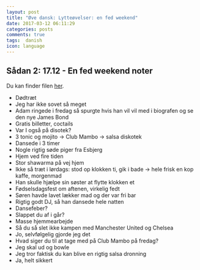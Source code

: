 ```yaml
---
layout: post
title: "Øve dansk: Lytteøvelser: en fed weekend"
date: 2017-03-12 06:11:29
categories: posts
comments: true
tags:  danish
icon: language
---
```


## Sådan 2: 17.12 - En fed weekend noter

Du kan finder filen [her](http://guga.gyldendal.dk/~/media/Sprog/dsa/Saadan/lyd_saadan2/1712.ashx).

- Dødtræt
- Jeg har ikke sovet så meget
- Adam ringede i fredag så spurgte hvis han vil vil med i biografen og se den nye James Bond
- Gratis billetter, coctails
- Var I også på disotek?
- 3 tonic og mojito -> Club Mambo -> salsa diskotek
- Dansede i 3 timer
- Nogle rigtig søde piger fra Esbjerg
- Hjem ved fire tiden
- Stor shawarma på vej hjem
- Ikke så træt i lørdags: stod op klokken ti, gik i bade -> hele frisk en kop kaffe, morgenmad
- Han skulle hjælpe sin søster at flytte klokken et
- Fødselsdagsfest om aftenen, virkelig fedt
- Søren havde lavet lækker mad og der var fri bar
- Rigtig godt DJ, så han dansede hele natten
- Dansefeber?
- Slappet du af i går?
- Masse hjemmearbejde
- Så du så slet ikke kampen med Manchester United og Chelsea
- Jo, selvfølgelig gjorde jeg det
- Hvad siger du til at tage med på Club Mambo på fredag?
- Jeg skal ud og bowle
- Jeg tror faktisk du kan blive en rigtig salsa dronning
- Ja, helt sikkert


